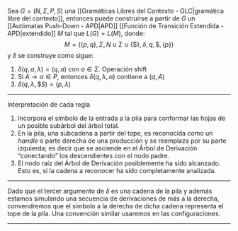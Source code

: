 Sea $G = (N, \Sigma, P, S)$ una [[Gramáticas Libres del Contexto - GLC|gramática libre del contexto]], entonces puede construirse a partir de $G$ un [[Autómatas Push-Down - APD|APD]] [[Función de Transición Extendida - APD|extendido]] $M$ tal que $L(G) = L(M)$, donde:  
$$M = (\{p, q\}, \Sigma, N \cup \Sigma \cup \{\$ \}, \delta, q, \$, \{p\})  $$
y $\delta$ se construye como sigue:
1. $\delta(q, a, \lambda) = {(q, a)}$ con $a \in \Sigma$. Operación shift
2. Si $A \rightarrow \alpha \in P$, entonces $\delta(q, \lambda, \alpha)$ contiene a $(q, A)$
3. $\delta(q, \lambda, \$S) = {(p, \lambda)}$
***
Interpretación de cada regla
1. Incorpora el símbolo de la entrada a la pila para conformar las hojas de un posible subárbol del árbol total.
2. En la pila, una subcadena a partir del tope, es reconocida como un _handle_ o parte derecha de una producción y se reemplaza por su parte izquierda; es decir que se asciende en el Árbol de Derivación “conectando” los descendientes con el nodo padre.
3. El nodo raíz del Árbol de Derivación posiblemente ha sido alcanzado. Esto es, si la cadena a reconocer ha sido completamente analizada.
***
Dado que el tercer argumento de $\delta$ es una cadena de la pila y además estamos simulando una secuencia de derivaciones de más a la derecha, convendremos que el símbolo a la derecha de dicha cadena representa el tope de la pila. Una convención similar usaremos en las configuraciones.
***